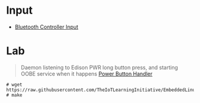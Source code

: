 # Input

- [Bluetooth Controller Input](http://2ld.de/edidoom/)

# Lab

> Daemon listening to Edison PWR long button press, and starting OOBE service when it happens [Power Button Handler](http://git.yoctoproject.org/cgit/cgit.cgi/meta-intel-edison/tree/meta-intel-edison-bsp/recipes-support/pwr-button-handler)


```
# wget https://raw.githubusercontent.com/TheIoTLearningInitiative/EmbeddedLinux/master/tools/evtest.c
# make
```